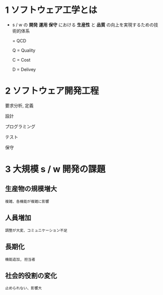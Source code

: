 # 1 ソフトウェア工学とは

* s / w の **開発** **運用** **保守** における **生産性** と **品質** の向上を実現するための技術的体系

    = QCD

    Q = Quality

    C = Cost

    D = Delivey

# 2 ソフトウェア開発工程
要求分析, 定義

設計

プログラミング

テスト

保守

# 3 大規模 s / w 開発の課題
## 生産物の規模増大
    複雑、各機能が複雑に影響

## 人員増加
    調整が大変、コミュニケーション不足

## 長期化
    機能追加, 担当者

## 社会的役割の変化
    止められない、影響大